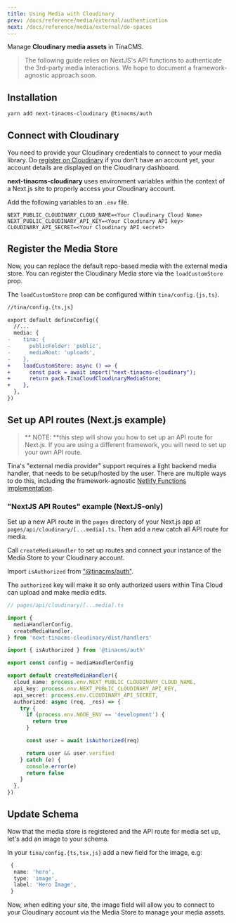 ```yaml
---
title: Using Media with Cloudinary
prev: /docs/reference/media/external/authentication
next: /docs/reference/media/external/do-spaces
---
```


Manage **Cloudinary media assets** in TinaCMS.

> The following guide relies on NextJS's API functions to authenticate the 3rd-party media interactions. We hope to document a framework-agnostic approach soon.

## Installation

```bash
yarn add next-tinacms-cloudinary @tinacms/auth
```

## Connect with Cloudinary

You need to provide your Cloudinary credentials to connect to your media library. Do [register on Cloudinary](https://cloudinary.com/users/register/free) if you don't have an account yet, your account details are displayed on the Cloudinary dashboard.

**next-tinacms-cloudinary** uses environment variables within the context of a Next.js site to properly access your Cloudinary account.

Add the following variables to an `.env` file.

```
NEXT_PUBLIC_CLOUDINARY_CLOUD_NAME=<Your Cloudinary Cloud Name>
NEXT_PUBLIC_CLOUDINARY_API_KEY=<Your Cloudinary API key>
CLOUDINARY_API_SECRET=<Your Cloudinary API secret>
```

## Register the Media Store

Now, you can replace the default repo-based media with the external media store. You can register the Cloudinary Media store via the `loadCustomStore` prop.

The `loadCustomStore` prop can be configured within `tina/config.{js,ts}`.

```diff
//tina/config.{ts,js}

export default defineConfig({
  //...
  media: {
-    tina: {
-      publicFolder: 'public',
-      mediaRoot: 'uploads',
-    },
+    loadCustomStore: async () => {
+      const pack = await import("next-tinacms-cloudinary");
+      return pack.TinaCloudCloudinaryMediaStore;
+    },
  },
})
```

## Set up API routes (Next.js example)

> ** NOTE: **this step will show you how to set up an API route for Next.js. If you are using a different framework, you will need to set up your own API route.

Tina's "external media provider" support requires a light backend media handler, that needs to be setup/hosted by the user. There are multiple ways to do this, including the framework-agnostic [Netlify Functions implementation](/docs/reference/media/external/authentication/#netlify).

### "NextJS API Routes" example (NextJS-only)

Set up a new API route in the `pages` directory of your Next.js app at `pages/api/cloudinary/[...media].ts`.
Then add a new catch all API route for media.

Call `createMediaHandler` to set up routes and connect your instance of the Media Store to your Cloudinary account.

Import `isAuthorized` from ["@tinacms/auth"](https://github.com/tinacms/tinacms/tree/main/packages/%40tinacms/auth).

The `authorized` key will make it so only authorized users within Tina Cloud can upload and make media edits.

```ts
// pages/api/cloudinary/[...media].ts

import {
  mediaHandlerConfig,
  createMediaHandler,
} from 'next-tinacms-cloudinary/dist/handlers'

import { isAuthorized } from '@tinacms/auth'

export const config = mediaHandlerConfig

export default createMediaHandler({
  cloud_name: process.env.NEXT_PUBLIC_CLOUDINARY_CLOUD_NAME,
  api_key: process.env.NEXT_PUBLIC_CLOUDINARY_API_KEY,
  api_secret: process.env.CLOUDINARY_API_SECRET,
  authorized: async (req, _res) => {
    try {
      if (process.env.NODE_ENV == 'development') {
        return true
      }

      const user = await isAuthorized(req)

      return user && user.verified
    } catch (e) {
      console.error(e)
      return false
    }
  },
})
```

## Update Schema

Now that the media store is registered and the API route for media set up, let's add an image to your schema.

In your `tina/config.{ts,tsx,js}` add a new field for the image, e.g:

```ts
 {
  name: 'hero',
  type: 'image',
  label: 'Hero Image',
 }
```

Now, when editing your site, the image field will allow you to connect to your Cloudinary account via the Media Store to manage your media assets.
